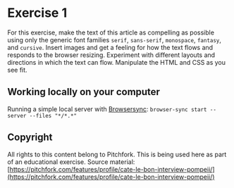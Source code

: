 # Exercise 1

For this exercise, make the text of this article as compelling as possible using only the generic font families `serif`, `sans-serif`, `monospace`, `fantasy`, and `cursive`. Insert images and get a feeling for how the text flows and responds to the browser resizing. Experiment with different layouts and directions in which the text can flow. Manipulate the HTML and CSS as you see fit.

## Working locally on your computer

Running a simple local server with [Browsersync](https://browsersync.io/): `browser-sync start --server --files "*/*.*"`

## Copyright

All rights to this content belong to Pitchfork.
This is being used here as part of an educational exercise.
Source material: [https://pitchfork.com/features/profile/cate-le-bon-interview-pompeii/](https://pitchfork.com/features/profile/cate-le-bon-interview-pompeii/)